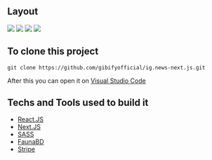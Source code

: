 ## Layout 
<div>
  <img src="https://github.com/gibifyofficial/ig.news-next.js/blob/main/public/images/Home.png" />
  <img src="https://github.com/gibifyofficial/ig.news-next.js/blob/main/public/images/Posts.png" />
  <img src="https://github.com/gibifyofficial/ig.news-next.js/blob/main/public/images/Interna de Post.png" />
  <img src="https://github.com/gibifyofficial/ig.news-next.js/blob/main/public/images/Interna de Post (não logado).png" />
</div>

## To clone this project

```
git clone https://github.com/gibifyofficial/ig.news-next.js.git
```
After this you can open it on [Visual Studio Code](https://code.visualstudio.com/)

## Techs and Tools used to build it
* [React.JS](https://reactjs.org/)
* [Next.JS](https://nextjs.org/)
* [SASS](https://sass-lang.com/)
* [FaunaBD](https://fauna.com/)
* [Stripe](https://stripe.com/en-br)
